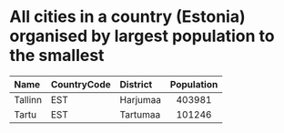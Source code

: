 # All cities in a country (Estonia) organised by largest population to the smallest

| Name | CountryCode | District | Population |
| :--- | :--- | :--- | :---: |
|Tallinn|EST|Harjumaa|403981|
|Tartu|EST|Tartumaa|101246|
